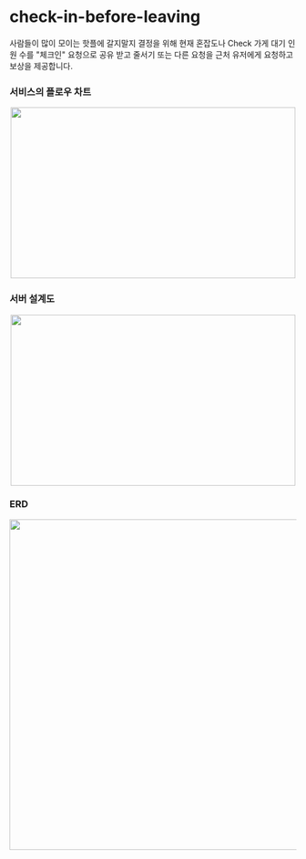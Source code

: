 # check-in-before-leaving
사람들이 많이 모이는 핫플에 갈지말지 결정을 위해 현재 혼잡도나 Check 가게 대기 인원 수를 "체크인" 요청으로 공유 받고 줄서기 또는 다른 요청을 근처 유저에게 요청하고 보상을 제공합니다.

### 서비스의 플로우 차트

<p align="center">
<img src="https://github.com/user-attachments/assets/76f05268-9a64-473c-9f90-24cca39babe9" width="500" height="300"/>
</p>

### 서버 설계도
<p align="center">
<img src="https://github.com/user-attachments/assets/4a9dbb34-2afc-4661-b9b1-90ac0757e8e0" width="500" height="300"/>
</p>

### ERD
<p align="center">
<img src="https://github.com/user-attachments/assets/0f282ee8-e734-4f56-992f-e5d52aadf2cd" width="550" height="580"/>
</p>



